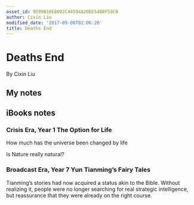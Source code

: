 ```yaml
---
asset_id: 9D99B16E8002C44594A20EE54BBF58CB
author: Cixin Liu
modified_date: '2017-09-06T02:06:20'
title: Deaths End
---
```


# Deaths End

By Cixin Liu

## My notes <a name="my_notes_dont_delete"></a>



## iBooks notes <a name="ibooks_notes_dont_delete"></a>

### Crisis Era, Year 1 The Option for Life

How much has the universe been changed by life

Is Nature really natural?

### Broadcast Era, Year 7 Yun Tianming’s Fairy Tales

Tianming’s stories had now acquired a status akin to the Bible. Without realizing it, people were no longer searching for real strategic intelligence, but reassurance that they were already on the right course.